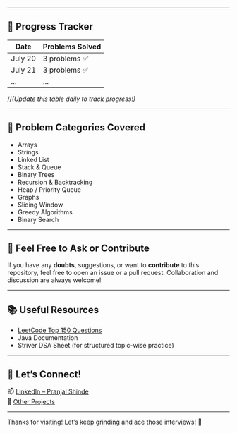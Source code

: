 
---

## 🚀 Progress Tracker

| Date       | Problems Solved     |
|------------|---------------------|
| July 20    | 3 problems ✅        |
| July 21    | 3 problems ✅        |
| ...        | ...                 |

//_(Update this table daily to track progress!)_

---

## 📌 Problem Categories Covered

- Arrays
- Strings
- Linked List
- Stack & Queue
- Binary Trees
- Recursion & Backtracking
- Heap / Priority Queue
- Graphs
- Sliding Window
- Greedy Algorithms
- Binary Search

---

## 🙌 Feel Free to Ask or Contribute

If you have any **doubts**, suggestions, or want to **contribute** to this repository, feel free to open an issue or a pull request. Collaboration and discussion are always welcome!

---

## 📚 Useful Resources

- [LeetCode Top 150 Questions](https://leetcode.com/list/xxxyz/top-interview-150)
- Java Documentation
- Striver DSA Sheet (for structured topic-wise practice)

---

## 👋 Let’s Connect!

📫 [LinkedIn – Pranjal Shinde](https://www.linkedin.com/in/pranjallshinde)  
📁 [Other Projects](https://github.com/Pranjallshinde)

---

Thanks for visiting! Let’s keep grinding and ace those interviews! 💪
